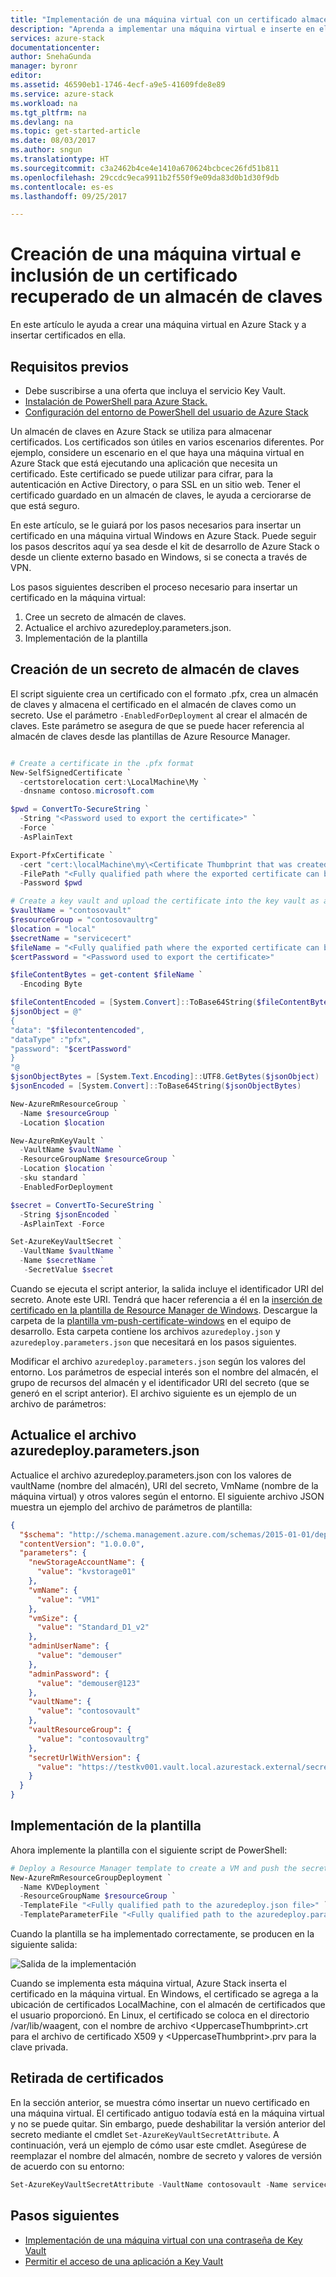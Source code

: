 ```yaml
---
title: "Implementación de una máquina virtual con un certificado almacenado de forma segura en Azure Stack | Microsoft Docs"
description: "Aprenda a implementar una máquina virtual e inserte en ella un certificado utilizando un almacén de claves en Azure Stack"
services: azure-stack
documentationcenter: 
author: SnehaGunda
manager: byronr
editor: 
ms.assetid: 46590eb1-1746-4ecf-a9e5-41609fde8e89
ms.service: azure-stack
ms.workload: na
ms.tgt_pltfrm: na
ms.devlang: na
ms.topic: get-started-article
ms.date: 08/03/2017
ms.author: sngun
ms.translationtype: HT
ms.sourcegitcommit: c3a2462b4ce4e1410a670624bcbcec26fd51b811
ms.openlocfilehash: 29ccdc9eca9911b2f550f9e09da83d0b1d30f9db
ms.contentlocale: es-es
ms.lasthandoff: 09/25/2017

---
```

# <a name="create-a-virtual-machine-and-include-certificate-retrieved-from-a-key-vault"></a>Creación de una máquina virtual e inclusión de un certificado recuperado de un almacén de claves

En este artículo le ayuda a crear una máquina virtual en Azure Stack y a insertar certificados en ella. 

## <a name="prerequisites"></a>Requisitos previos

* Debe suscribirse a una oferta que incluya el servicio Key Vault. 
* [Instalación de PowerShell para Azure Stack.](azure-stack-powershell-install.md)  
* [Configuración del entorno de PowerShell del usuario de Azure Stack](azure-stack-powershell-configure-user.md)

Un almacén de claves en Azure Stack se utiliza para almacenar certificados. Los certificados son útiles en varios escenarios diferentes. Por ejemplo, considere un escenario en el que haya una máquina virtual en Azure Stack que está ejecutando una aplicación que necesita un certificado. Este certificado se puede utilizar para cifrar, para la autenticación en Active Directory, o para SSL en un sitio web. Tener el certificado guardado en un almacén de claves, le ayuda a cerciorarse de que está seguro.

En este artículo, se le guiará por los pasos necesarios para insertar un certificado en una máquina virtual Windows en Azure Stack. Puede seguir los pasos descritos aquí ya sea desde el kit de desarrollo de Azure Stack o desde un cliente externo basado en Windows, si se conecta a través de VPN.

Los pasos siguientes describen el proceso necesario para insertar un certificado en la máquina virtual:

1. Cree un secreto de almacén de claves.
2. Actualice el archivo azuredeploy.parameters.json.
3. Implementación de la plantilla

## <a name="create-a-key-vault-secret"></a>Creación de un secreto de almacén de claves

El script siguiente crea un certificado con el formato .pfx, crea un almacén de claves y almacena el certificado en el almacén de claves como un secreto. Use el parámetro `-EnabledForDeployment` al crear el almacén de claves. Este parámetro se asegura de que se puede hacer referencia al almacén de claves desde las plantillas de Azure Resource Manager.

```powershell

# Create a certificate in the .pfx format
New-SelfSignedCertificate `
  -certstorelocation cert:\LocalMachine\My `
  -dnsname contoso.microsoft.com

$pwd = ConvertTo-SecureString `
  -String "<Password used to export the certificate>" `
  -Force `
  -AsPlainText

Export-PfxCertificate `
  -cert "cert:\localMachine\my\<Certificate Thumbprint that was created in the previous step>" `
  -FilePath "<Fully qualified path where the exported certificate can be stored>" `
  -Password $pwd

# Create a key vault and upload the certificate into the key vault as a secret
$vaultName = "contosovault"
$resourceGroup = "contosovaultrg"
$location = "local"
$secretName = "servicecert"
$fileName = "<Fully qualified path where the exported certificate can be stored>"
$certPassword = "<Password used to export the certificate>"

$fileContentBytes = get-content $fileName `
  -Encoding Byte

$fileContentEncoded = [System.Convert]::ToBase64String($fileContentBytes)
$jsonObject = @"
{
"data": "$filecontentencoded",
"dataType" :"pfx",
"password": "$certPassword"
}
"@
$jsonObjectBytes = [System.Text.Encoding]::UTF8.GetBytes($jsonObject)
$jsonEncoded = [System.Convert]::ToBase64String($jsonObjectBytes)

New-AzureRmResourceGroup `
  -Name $resourceGroup `
  -Location $location

New-AzureRmKeyVault `
  -VaultName $vaultName `
  -ResourceGroupName $resourceGroup `
  -Location $location `
  -sku standard `
  -EnabledForDeployment

$secret = ConvertTo-SecureString `
  -String $jsonEncoded `
  -AsPlainText -Force

Set-AzureKeyVaultSecret `
  -VaultName $vaultName `
  -Name $secretName `
   -SecretValue $secret

```

Cuando se ejecuta el script anterior, la salida incluye el identificador URI del secreto. Anote este URI. Tendrá que hacer referencia a él en la [inserción de certificado en la plantilla de Resource Manager de Windows](https://github.com/Azure/AzureStack-QuickStart-Templates/tree/master/201-vm-windows-pushcertificate). Descargue la carpeta de la [plantilla vm-push-certificate-windows](https://github.com/Azure/AzureStack-QuickStart-Templates/tree/master/201-vm-windows-pushcertificate) en el equipo de desarrollo. Esta carpeta contiene los archivos `azuredeploy.json` y `azuredeploy.parameters.json` que necesitará en los pasos siguientes.

Modificar el archivo `azuredeploy.parameters.json` según los valores del entorno. Los parámetros de especial interés son el nombre del almacén, el grupo de recursos del almacén y el identificador URI del secreto (que se generó en el script anterior). El archivo siguiente es un ejemplo de un archivo de parámetros:

## <a name="update-the-azuredeployparametersjson-file"></a>Actualice el archivo azuredeploy.parameters.json

Actualice el archivo azuredeploy.parameters.json con los valores de vaultName (nombre del almacén), URI del secreto, VmName (nombre de la máquina virtual) y otros valores según el entorno. El siguiente archivo JSON muestra un ejemplo del archivo de parámetros de plantilla: 

```json
{
  "$schema": "http://schema.management.azure.com/schemas/2015-01-01/deploymentParameters.json#",
  "contentVersion": "1.0.0.0",
  "parameters": {
    "newStorageAccountName": {
      "value": "kvstorage01"
    },
    "vmName": {
      "value": "VM1"
    },
    "vmSize": {
      "value": "Standard_D1_v2"
    },
    "adminUserName": {
      "value": "demouser"
    },
    "adminPassword": {
      "value": "demouser@123"
    },
    "vaultName": {
      "value": "contosovault"
    },
    "vaultResourceGroup": {
      "value": "contosovaultrg"
    },
    "secretUrlWithVersion": {
      "value": "https://testkv001.vault.local.azurestack.external/secrets/testcert002/82afeeb84f4442329ce06593502e7840"
    }
  }
}
```

## <a name="deploy-the-template"></a>Implementación de la plantilla

Ahora implemente la plantilla con el siguiente script de PowerShell:

```powershell
# Deploy a Resource Manager template to create a VM and push the secret onto it
New-AzureRmResourceGroupDeployment `
  -Name KVDeployment `
  -ResourceGroupName $resourceGroup `
  -TemplateFile "<Fully qualified path to the azuredeploy.json file>" `
  -TemplateParameterFile "<Fully qualified path to the azuredeploy.parameters.json file>"
```

Cuando la plantilla se ha implementado correctamente, se producen en la siguiente salida:

![Salida de la implementación](media/azure-stack-kv-push-secret-into-vm/deployment-output.png)

Cuando se implementa esta máquina virtual, Azure Stack inserta el certificado en la máquina virtual. En Windows, el certificado se agrega a la ubicación de certificados LocalMachine, con el almacén de certificados que el usuario proporcionó. En Linux, el certificado se coloca en el directorio /var/lib/waagent, con el nombre de archivo &lt;UppercaseThumbprint&gt;.crt para el archivo de certificado X509 y &lt;UppercaseThumbprint&gt;.prv para la clave privada.

## <a name="retire-certificates"></a>Retirada de certificados

En la sección anterior, se muestra cómo insertar un nuevo certificado en una máquina virtual. El certificado antiguo todavía está en la máquina virtual y no se puede quitar. Sin embargo, puede deshabilitar la versión anterior del secreto mediante el cmdlet `Set-AzureKeyVaultSecretAttribute`. A continuación, verá un ejemplo de cómo usar este cmdlet. Asegúrese de reemplazar el nombre del almacén, nombre de secreto y valores de versión de acuerdo con su entorno:

```powershell
Set-AzureKeyVaultSecretAttribute -VaultName contosovault -Name servicecert -Version e3391a126b65414f93f6f9806743a1f7 -Enable 0
```

## <a name="next-steps"></a>Pasos siguientes

* [Implementación de una máquina virtual con una contraseña de Key Vault](azure-stack-kv-deploy-vm-with-secret.md)
* [Permitir el acceso de una aplicación a Key Vault](azure-stack-kv-sample-app.md)



